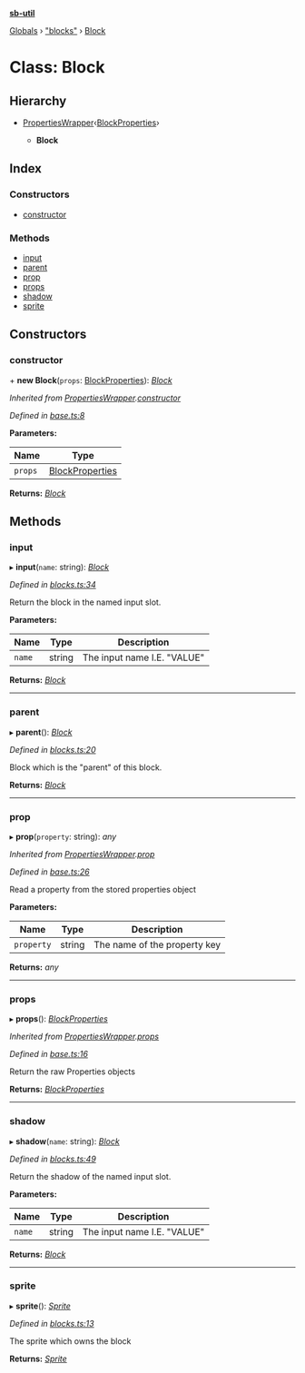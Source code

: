 **[sb-util](../README.md)**

[Globals](../globals.md) › ["blocks"](../modules/_blocks_.md) › [Block](_blocks_.block.md)

# Class: Block

## Hierarchy

* [PropertiesWrapper](_base_.propertieswrapper.md)‹[BlockProperties](../interfaces/_abstracts_.blockproperties.md)›

  * **Block**

## Index

### Constructors

* [constructor](_blocks_.block.md#constructor)

### Methods

* [input](_blocks_.block.md#input)
* [parent](_blocks_.block.md#parent)
* [prop](_blocks_.block.md#prop)
* [props](_blocks_.block.md#props)
* [shadow](_blocks_.block.md#shadow)
* [sprite](_blocks_.block.md#sprite)

## Constructors

###  constructor

\+ **new Block**(`props`: [BlockProperties](../interfaces/_abstracts_.blockproperties.md)): *[Block](_blocks_.block.md)*

*Inherited from [PropertiesWrapper](_base_.propertieswrapper.md).[constructor](_base_.propertieswrapper.md#constructor)*

*Defined in [base.ts:8](https://github.com/bocoup/sb-util/blob/565edc9/src/base.ts#L8)*

**Parameters:**

Name | Type |
------ | ------ |
`props` | [BlockProperties](../interfaces/_abstracts_.blockproperties.md) |

**Returns:** *[Block](_blocks_.block.md)*

## Methods

###  input

▸ **input**(`name`: string): *[Block](_blocks_.block.md)*

*Defined in [blocks.ts:34](https://github.com/bocoup/sb-util/blob/565edc9/src/blocks.ts#L34)*

Return the block in the named input slot.

**Parameters:**

Name | Type | Description |
------ | ------ | ------ |
`name` | string | The input name I.E. "VALUE"  |

**Returns:** *[Block](_blocks_.block.md)*

___

###  parent

▸ **parent**(): *[Block](_blocks_.block.md)*

*Defined in [blocks.ts:20](https://github.com/bocoup/sb-util/blob/565edc9/src/blocks.ts#L20)*

Block which is the "parent" of this block.

**Returns:** *[Block](_blocks_.block.md)*

___

###  prop

▸ **prop**(`property`: string): *any*

*Inherited from [PropertiesWrapper](_base_.propertieswrapper.md).[prop](_base_.propertieswrapper.md#prop)*

*Defined in [base.ts:26](https://github.com/bocoup/sb-util/blob/565edc9/src/base.ts#L26)*

Read a property from the stored properties object

**Parameters:**

Name | Type | Description |
------ | ------ | ------ |
`property` | string | The name of the property key  |

**Returns:** *any*

___

###  props

▸ **props**(): *[BlockProperties](../interfaces/_abstracts_.blockproperties.md)*

*Inherited from [PropertiesWrapper](_base_.propertieswrapper.md).[props](_base_.propertieswrapper.md#props)*

*Defined in [base.ts:16](https://github.com/bocoup/sb-util/blob/565edc9/src/base.ts#L16)*

Return the raw Properties objects

**Returns:** *[BlockProperties](../interfaces/_abstracts_.blockproperties.md)*

___

###  shadow

▸ **shadow**(`name`: string): *[Block](_blocks_.block.md)*

*Defined in [blocks.ts:49](https://github.com/bocoup/sb-util/blob/565edc9/src/blocks.ts#L49)*

Return the shadow of the named input slot.

**Parameters:**

Name | Type | Description |
------ | ------ | ------ |
`name` | string | The input name I.E. "VALUE"  |

**Returns:** *[Block](_blocks_.block.md)*

___

###  sprite

▸ **sprite**(): *[Sprite](_sprites_.sprite.md)*

*Defined in [blocks.ts:13](https://github.com/bocoup/sb-util/blob/565edc9/src/blocks.ts#L13)*

The sprite which owns the block

**Returns:** *[Sprite](_sprites_.sprite.md)*